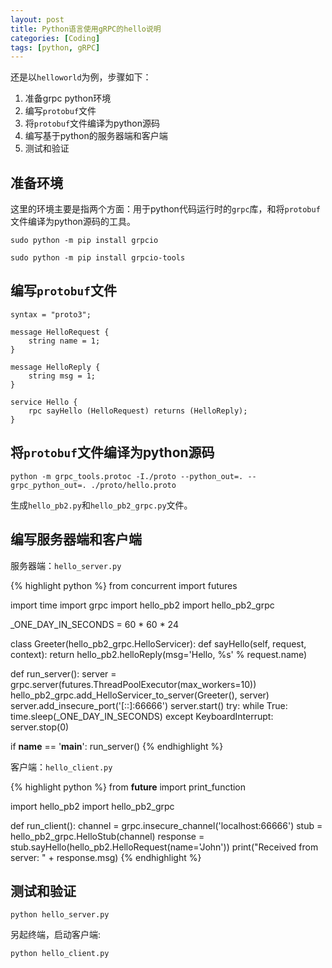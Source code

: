```yaml
---
layout: post
title: Python语言使用gRPC的hello说明
categories: [Coding]
tags: [python, gRPC]
---
```


还是以`helloworld`为例，步骤如下：

1. 准备grpc python环境
2. 编写`protobuf`文件
3. 将`protobuf`文件编译为python源码
4. 编写基于python的服务器端和客户端
5. 测试和验证

## 准备环境

这里的环境主要是指两个方面：用于python代码运行时的`grpc`库，和将`protobuf`文件编译为python源码的工具。

```
sudo python -m pip install grpcio
```

```
sudo python -m pip install grpcio-tools
```

## 编写`protobuf`文件

```
syntax = "proto3";

message HelloRequest {
	string name = 1;
}

message HelloReply {
	string msg = 1;
}

service Hello {
	rpc sayHello (HelloRequest) returns (HelloReply);
}
```

## 将`protobuf`文件编译为python源码

```
python -m grpc_tools.protoc -I./proto --python_out=. --grpc_python_out=. ./proto/hello.proto
```

生成`hello_pb2.py`和`hello_pb2_grpc.py`文件。

## 编写服务器端和客户端

服务器端：`hello_server.py`

{% highlight python %}
from concurrent import futures

import time
import grpc
import hello_pb2
import hello_pb2_grpc

_ONE_DAY_IN_SECONDS = 60 * 60 * 24

class Greeter(hello_pb2_grpc.HelloServicer):
  def sayHello(self, request, context):
    return hello_pb2.helloReply(msg='Hello, %s' % request.name)

def run_server():
  server = grpc.server(futures.ThreadPoolExecutor(max_workers=10))
  hello_pb2_grpc.add_HelloServicer_to_server(Greeter(), server)
  server.add_insecure_port('[::]:66666')
  server.start()
  try:
    while True:
      time.sleep(_ONE_DAY_IN_SECONDS)
  except KeyboardInterrupt:
      server.stop(0)

if __name__ == '__main__':
  run_server()
{% endhighlight %}

客户端：`hello_client.py`

{% highlight python %}
from __future__ import print_function

import hello_pb2
import hello_pb2_grpc

def run_client():
  channel = grpc.insecure_channel('localhost:66666')
  stub = hello_pb2_grpc.HelloStub(channel)
  response = stub.sayHello(hello_pb2.HelloRequest(name='John'))
  print("Received from server: " + response.msg)
{% endhighlight %}

## 测试和验证

```
python hello_server.py
```

另起终端，启动客户端:

```
python hello_client.py
```